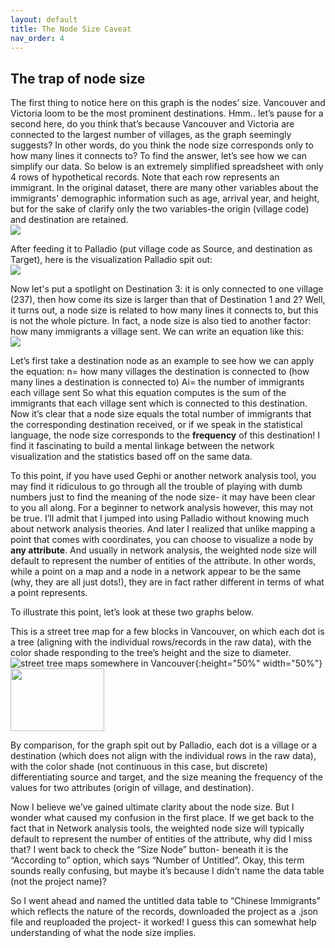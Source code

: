 ```yaml
---
layout: default
title: The Node Size Caveat
nav_order: 4
---
```



## The trap of node size

The first thing to notice here on this graph is the nodes’ size. Vancouver and Victoria loom to be the most prominent destinations. Hmm.. let’s pause for a second here, do you think that’s because Vancouver and Victoria are connected to the largest number of villages, as the graph seemingly suggests? In other words, do you think the node size corresponds only to how many lines it connects to? To find the answer, let’s see how we can simplify our data. So below is an extremely simplified spreadsheet with only 4 rows of hypothetical records. Note that each row represents an immigrant. In the original dataset, there are many other variables about the immigrants' demographic information such as age, arrival year, and height, but for the sake of clarify only the two variables-the origin (village code) and destination are retained. <br /> 
![](http://blogs.ubc.ca/szhang/files/2018/06/屏幕快照-2018-06-21-上午11.00.47.png) <br /> 

After feeding it to Palladio (put village code as Source, and destination as Target), here is the visualization Palladio spit out: <br /> 
![](http://blogs.ubc.ca/szhang/files/2018/06/屏幕快照-2018-06-21-上午10.42.56-300x206.png) <br /> 


Now let's put a spotlight on Destination 3: it is only connected to one village (237), then how come its size is larger than that of Destination 1 and 2? Well, it turns out, a node size is related to how many lines it connects to, but this is not the whole picture. In fact, a node size is also tied to another factor: how many immigrants a village sent. We can write an equation like this: <br /> 
![](http://blogs.ubc.ca/szhang/files/2018/06/屏幕快照-2018-06-21-下午12.06.33.png) 


Let’s first take a destination node as an example to see how we can apply the equation: n= how many villages the destination is connected to (how many lines a destination is connected to) Ai= the number of immigrants each village sent So what this equation computes is the sum of the immigrants that each village sent which is connected to this destination. Now it’s clear that a node size equals the total number of immigrants that the corresponding destination received, or if we speak in the statistical language, the node size corresponds to the **frequency** of this destination! I find it fascinating to build a mental linkage between the network visualization and the statistics based off on the same data. 

To this point, if you have used Gephi or another network analysis tool, you may find it ridiculous to go through all the trouble of playing with dumb numbers just to find the meaning of the node size- it may have been clear to you all along. For a beginner to network analysis however, this may not be true. I’ll admit that I jumped into using Palladio without knowing much about network analysis theories. And later I realized that unlike mapping a point that comes with coordinates, you can choose to visualize a node by **any attribute**. And usually in network analysis, the weighted node size will default to represent the number of entities of the attribute.  In other words, while a point on a map and a node in a network appear to be the same (why, they are all just dots!), they are in fact rather different in terms of what a point represents.
 
To illustrate this point, let’s look at these two graphs below. 

This is a street tree map for a few blocks in Vancouver, on which each dot is a tree (aligning with the individual rows/records in the raw data), with the color shade responding to the tree’s height and the size to diameter. 
![street tree maps somewhere in Vancouver](https://github.com/saharazh/Palladio-Networking/blob/master/images/street%20trees.png){:height="50%" width="50%"}
<img src="https://github.com/saharazh/Palladio-Networking/blob/master/images/street%20trees.png" height="100px" width="150px" >

By comparison, for the graph spit out by Palladio, each dot is a village or a destination (which does not align with the individual rows in the raw data), with the color shade (not continuous in this case, but discrete) differentiating source and target, and the size meaning the frequency of the values for two attributes (origin of village, and destination). 

Now I believe we’ve gained ultimate clarity about the node size. But I wonder what caused my confusion in the first place. If we get back to the fact that in Network analysis tools, the weighted node size will typically default to represent the number of entities of the attribute, why did I miss that?  I went back to check the “Size Node” button- beneath it is the “According to” option, which says “Number of Untitled”. Okay, this term sounds really confusing, but maybe it’s because I didn’t name the data table (not the project name)?

So I went ahead and named the untitled data table to “Chinese Immigrants” which reflects the nature of the records, downloaded the project as a .json file and reuploaded the project- it worked!  I guess this can somewhat help understanding of what the node size implies. 



